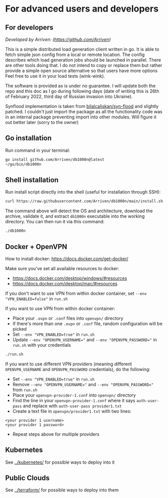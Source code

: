# For advanced users and developers

## For developers

*Developed by Arriven: (https://github.com/Arriven)*

This is a simple distributed load generation client written in go.
It is able to fetch simple json config from a local or remote location.
The config describes which load generation jobs should be launched in parallel.
There are other tools doing that. I do not intend to copy or replace them but rather provide a simple open source alternative so that users have more options
Feel free to use it in your load tests (wink-wink).

The software is provided as is under no guarantee.
I will update both the repo and this doc as I go during following days (date of writing this is 26th of February 2022, third day of Russian invasion into Ukraine).

Synflood implementation is taken from [bilalcaliskan/syn-flood](https://github.com/bilalcaliskan/syn-flood) and slightly patched.
I couldn't just import the package as all the functionality code was in an internal package preventing import into other modules.
Will figure it out better later (sorry to the owner)

## Go installation

Run command in your terminal:

```bash
go install github.com/Arriven/db1000n@latest
~/go/bin/db1000n
```

## Shell installation

Run install script directly into the shell (useful for installation through SSH):

```bash
curl https://raw.githubusercontent.com/Arriven/db1000n/main/install.sh | sh
```

The command above will detect the OS and architecture, download the archive, validate it, and extract `db1000n` executable into the working directory.
You can then run it via this command:

```bash
./db1000n
```

## Docker + OpenVPN

How to install docker: https://docs.docker.com/get-docker/

Make sure you've set all available resources to docker:

- https://docs.docker.com/desktop/windows/#resources
- https://docs.docker.com/desktop/mac/#resources

If you don't want to use VPN from within docker container, set `--env "VPN_ENABLED=false"` in `run.sh`

If you want to use VPN from within docker container:

- Place your `.ovpn` or `.conf` files into `openvpn/` directory
- If there's more than one `.ovpn` or `.conf` file, random configuration will be picked
- Set `--env "VPN_ENABLED=true"` in `run.sh`
- Update `--env "OPENVPN_USERNAME="` and `--env "OPENVPN_PASSWORD="` in `run.sh` with your credentials

```bash
./run.sh
```

If you want to use different VPN providers (meaning different `OPENVPN_USERNAME` and `OPENVPN_PASSWORD` credentials), do the following:

- Set `--env "VPN_ENABLED=true"` in `run.sh`
- Remove `--env "OPENVPN_USERNAME="` and `--env "OPENVPN_PASSWORD="` from `run.sh`
- Place your `openvpn-provider-1.conf` into `openvpn/` directory
- Find the line in your `openvpn-provider-1.conf` where it says `auth-user-pass` and replace with `auth-user-pass provider1.txt`
- Create a text file in `openvpn/provider1.txt` with two lines:

```
<your provider 1 username>
<your provider 1 password>
```

- Repeat steps above for multiple providers

## Kubernetes

See [../kubernetes/](../kubernetes/) for possible ways to deploy into it

## Public Clouds

See [../terraform/](../terraform/) for possible ways to deploy into them
